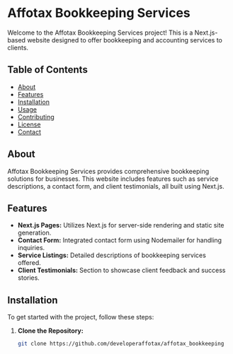 # Affotax Bookkeeping Services

Welcome to the Affotax Bookkeeping Services project! This is a Next.js-based website designed to offer bookkeeping and accounting services to clients. 

## Table of Contents

- [About](#about)
- [Features](#features)
- [Installation](#installation)
- [Usage](#usage)
- [Contributing](#contributing)
- [License](#license)
- [Contact](#contact)

## About

Affotax Bookkeeping Services provides comprehensive bookkeeping solutions for businesses. This website includes features such as service descriptions, a contact form, and client testimonials, all built using Next.js.

## Features

- **Next.js Pages:** Utilizes Next.js for server-side rendering and static site generation.
- **Contact Form:** Integrated contact form using Nodemailer for handling inquiries.
- **Service Listings:** Detailed descriptions of bookkeeping services offered.
- **Client Testimonials:** Section to showcase client feedback and success stories.

## Installation

To get started with the project, follow these steps:

1. **Clone the Repository:**

   ```bash
   git clone https://github.com/developeraffotax/affotax_bookkeeping
